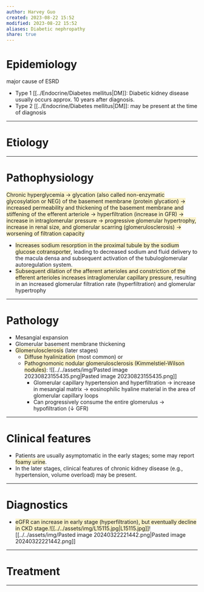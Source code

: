 ```yaml
---
author: Harvey Guo
created: 2023-08-22 15:52
modified: 2023-08-22 15:52
aliases: Diabetic nephropathy
share: true
---
```

# Epidemiology
major cause of ESRD
- Type 1 [[../Endocrine/Diabetes mellitus|DM]]: Diabetic kidney disease usually occurs approx. 10 years after diagnosis.
- Type 2 [[../Endocrine/Diabetes mellitus|DM]]: may be present at the time of diagnosis

---
# Etiology


---
# Pathophysiology
<span style="background:rgba(240, 200, 0, 0.2)">Chronic hyperglycemia → glycation (also called non-enzymatic glycosylation or NEG) of the basement membrane (protein glycation) → increased permeability and thickening of the basement membrane and stiffening of the efferent arteriole → hyperfiltration (increase in GFR) → increase in intraglomerular pressure  → progressive glomerular hypertrophy, increase in renal size, and glomerular scarring (glomerulosclerosis) → worsening of filtration capacity</span>
- <span style="background:rgba(240, 200, 0, 0.2)">Increases sodium resorption in the proximal tubule by the sodium glucose cotransporter</span>, leading to decreased sodium and fluid delivery to the macula densa and subsequent activation of the tubuloglomerular autoregulation system.  
- <span style="background:rgba(240, 200, 0, 0.2)">Subsequent dilation of the afferent arterioles and constriction of the efferent arterioles increases intraglomerular capillary pressure</span>, resulting in an increased glomerular filtration rate (hyperfiltration) and glomerular hypertrophy

---
# Pathology
- Mesangial expansion
- Glomerular basement membrane thickening
- <span style="background:rgba(240, 200, 0, 0.2)">Glomerulosclerosis</span> (later stages)
	- <span style="background:rgba(240, 200, 0, 0.2)">Diffuse hyalinization</span> (most common) or
	- <span style="background:rgba(240, 200, 0, 0.2)">Pathognomonic nodular glomerulosclerosis (Kimmelstiel-Wilson nodules)</span>: ![[../../assets/img/Pasted image 20230823155435.png|Pasted image 20230823155435.png]]
		- Glomerular capillary hypertension and hyperfiltration → increase in mesangial matrix → eosinophilic hyaline material in the area of glomerular capillary loops
		- Can progressively consume the entire glomerulus → hypofiltration (↓ GFR)

---
# Clinical features
- Patients are usually asymptomatic in the early stages; some may report <span style="background:rgba(240, 200, 0, 0.2)">foamy urine</span>.
- In the later stages, clinical features of chronic kidney disease (e.g., hypertension, volume overload) may be present.

---
# Diagnostics
- <span style="background:rgba(240, 200, 0, 0.2)">eGFR can increase in early stage (hyperfiltration), but eventually decline in CKD stage.![[../../assets/img/L15115.jpg|L15115.jpg]]</span>![[../../assets/img/Pasted image 20240322221442.png|Pasted image 20240322221442.png]]

---
# Treatment


---

